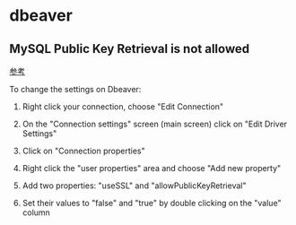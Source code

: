 # dbeaver

## MySQL Public Key Retrieval is not allowed 

[参考](https://community.atlassian.com/t5/Confluence-questions/MySQL-Public-Key-Retrieval-is-not-allowed/qaq-p/778956)

To change the settings on Dbeaver:

1) Right click your connection, choose "Edit Connection"

2) On the "Connection settings" screen (main screen) click on "Edit Driver Settings"

3) Click on "Connection properties"

4) Right click the "user properties" area and choose "Add new property"

5) Add two properties: "useSSL" and "allowPublicKeyRetrieval"

6) Set their values to  "false" and "true" by double clicking on the "value" column